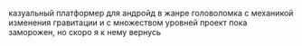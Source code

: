 казуальный платформер для андройд в жанре головоломка с механикой изменения гравитации и с множеством уровней
проект пока заморожен, но скоро я к нему вернусь
